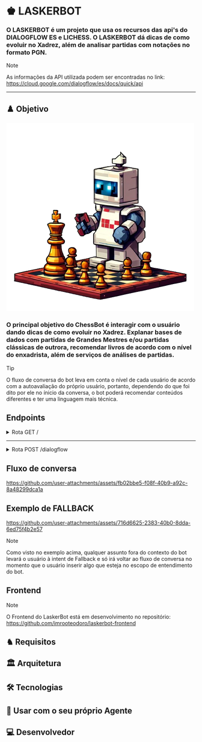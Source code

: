 # ♚ LASKERBOT

### O  LASKERBOT é um projeto que usa os recursos das api's do DIALOGFLOW ES e LICHESS. O LASKERBOT dá dicas de como evoluir no Xadrez, além de analisar partidas com notações no formato PGN.  


> [!NOTE]  
> As informações da API utilizada podem ser encontradas no link: https://cloud.google.com/dialogflow/es/docs/quick/api

---

## ♟️ Objetivo
![bot](assets/bot.png)
<h3>O principal objetivo do ChessBot é interagir com o usuário dando dicas de como evoluir no Xadrez. Explanar bases de dados com partidas de Grandes Mestres e/ou partidas clássicas de outrora, recomendar livros de acordo com o nível do enxadrista, além de serviços de análises de partidas.</h3>

> [!TIP]
> O fluxo de conversa do bot leva em conta o nível de cada usuário de acordo com a autoavaliação do próprio usuário, portanto, dependendo do que foi dito por ele no ínicio da conversa, o bot poderá recomendar conteúdos diferentes e ter uma linguagem mais técnica. 

</div>

## Endpoints
<details><summary>Rota GET /</summary>

- Resposta esperada:

    ```json 
        {

         "LaskerBot is Live"

        }
    ``` 

</details>

----
<details><summary>Rota POST /dialogflow</summary>

- Modelo de requisição:

    ```json 
        {

         "mensagem":"oi"

        }
    ``` 
- Resposta esperada:

    ```json 
        {
          "resposta_do_bot" : "Olá, enxadrista!♟️/nSeja bem-vindo! 
           Eu sou o ChessBot./nE você, como se chama?♖♝♘♟️♕"
        }
    ``` 

</details>

## Fluxo de conversa

https://github.com/user-attachments/assets/fb02bbe5-f08f-40b9-a92c-8a48299dca1a

## Exemplo de FALLBACK  

https://github.com/user-attachments/assets/716d6625-2383-40b0-8dda-6ed75f4b2e57

> [!NOTE]
> Como visto no exemplo acima, qualquer assunto fora do contexto do bot levará o usuário à intent de Fallback e só irá voltar ao fluxo de conversa no momento que o usuário inserir algo que esteja no escopo de entendimento do bot.

## Frontend

> [!NOTE]
> O Frontend do LaskerBot está em desenvolvimento no repositório: https://github.com/imrooteodoro/laskerbot-frontend

## ♞ Requisitos

## 🏛️ Arquitetura


[](assets/LaskerBot.svg)


## 🛠️ Tecnologias


## 🤖 Usar com o seu próprio Agente



## 💻 Desenvolvedor
